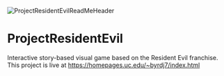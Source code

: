 ![ProjectResidentEvilReadMeHeader](https://user-images.githubusercontent.com/122894342/218338573-26b61ed9-fc0f-4886-8328-d63a6d473a06.JPG)

# ProjectResidentEvil
Interactive story-based visual game based on the Resident Evil franchise. This project is live at https://homepages.uc.edu/~byrdj7/index.html

